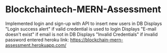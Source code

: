 # Blockchaintech-MERN-Assessment

Implemented login and sign-up with API to insert new users in DB 
Displays "Login success alert" if valid credential is used to login
Displays "E-mail doesn't exist" if email is not in DB
Displays "Invalid Credentials" if invalid password entered
heroku link: https://blockchain-mern-assessment.herokuapp.com/
